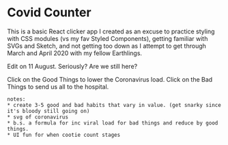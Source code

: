 # Covid Counter

This is a basic React clicker app I created as an excuse to practice styling with CSS modules (vs my fav Styled Components), getting familiar with SVGs and Sketch, and not getting too down as I attempt to get through March and April 2020 with my fellow Earthlings.

Edit on 11 August. Seriously? Are we still here?

Click on the Good Things to lower the Coronavirus load. Click on the Bad Things to send us all to the hospital.


~~~
notes: 
* create 3-5 good and bad habits that vary in value. (get snarky since it's bloody still going on)
* svg of coronavirus 
* b.s. a formula for inc viral load for bad things and reduce by good things. 
* UI fun for when cootie count stages